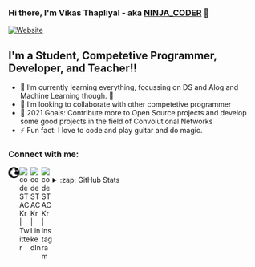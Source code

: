 ### Hi there, I'm Vikas Thapliyal - aka [NINJA_CODER][website] 👋

[![Website](https://img.shields.io/website?label=vikas-thapliyal.com&style=for-the-badge&url=https%3A%2F%2Fcodestackr.com)](http://vikas-thapliyal.netlify.app)

## I'm a Student, Competetive Programmer, Developer, and Teacher!!

- 🌱 I’m currently learning everything, focussing on DS and Alog and Machine Learning though. 🤣
- 👯 I’m looking to collaborate with other competetive programmer
- 🥅 2021 Goals: Contribute more to Open Source projects and develop some good projects in the field of Convolutional Networks
- ⚡ Fun fact: I love to code and play guitar and do magic.



### Connect with me:

[<img align="left" alt="http://vikas-thapliyal.netlify.app" width="22px" src="https://raw.githubusercontent.com/iconic/open-iconic/master/svg/globe.svg" />][website]
[<img align="left" alt="codeSTACKr | Twitter" width="22px" src="https://cdn.jsdelivr.net/npm/simple-icons@v3/icons/twitter.svg" />][twitter]
[<img align="left" alt="codeSTACKr | LinkedIn" width="22px" src="https://cdn.jsdelivr.net/npm/simple-icons@v3/icons/linkedin.svg" />][linkedin]
[<img align="left" alt="codeSTACKr | Instagram" width="22px" src="https://cdn.jsdelivr.net/npm/simple-icons@v3/icons/instagram.svg" />][instagram]

<br />

<details>
  <summary> :zap: GitHub Stats</summary>

  <img align="left" alt="codeSTACKr's GitHub Stats" src="https://github-readme-stats.codestackr.vercel.app/api?username=VICKY0071&show_icons=true&hide_border=true" />

</details>

[website]: http://vikas-thapliyal.netlify.app
[twitter]: http://vikas-thapliyal.netlify.app
[instagram]: https://www.instagram.com/coderr007/
[linkedin]: https://www.linkedin.com/in/vikas-thapliyal-3a0521170/